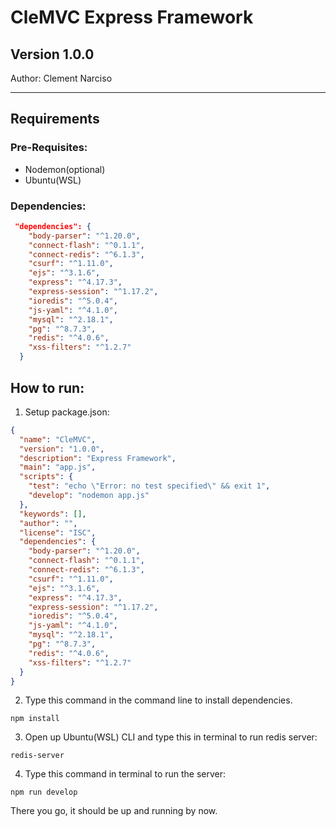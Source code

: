 # CleMVC Express Framework
## Version 1.0.0
Author: Clement Narciso
**************************

## Requirements 


### Pre-Requisites:

- Nodemon(optional)
- Ubuntu(WSL)

### Dependencies:

``` json
 "dependencies": {
    "body-parser": "^1.20.0",
    "connect-flash": "^0.1.1",
    "connect-redis": "^6.1.3",
    "csurf": "^1.11.0",
    "ejs": "^3.1.6",
    "express": "^4.17.3",
    "express-session": "^1.17.2",
    "ioredis": "^5.0.4",
    "js-yaml": "^4.1.0",
    "mysql": "^2.18.1",
    "pg": "^8.7.3",
    "redis": "^4.0.6",
    "xss-filters": "^1.2.7"
  }
```

## How to run:
1. Setup package.json:
``` json
{
  "name": "CleMVC",
  "version": "1.0.0",
  "description": "Express Framework",
  "main": "app.js",
  "scripts": {
    "test": "echo \"Error: no test specified\" && exit 1",
    "develop": "nodemon app.js"
  },
  "keywords": [],
  "author": "",
  "license": "ISC",
  "dependencies": {
    "body-parser": "^1.20.0",
    "connect-flash": "^0.1.1",
    "connect-redis": "^6.1.3",
    "csurf": "^1.11.0",
    "ejs": "^3.1.6",
    "express": "^4.17.3",
    "express-session": "^1.17.2",
    "ioredis": "^5.0.4",
    "js-yaml": "^4.1.0",
    "mysql": "^2.18.1",
    "pg": "^8.7.3",
    "redis": "^4.0.6",
    "xss-filters": "^1.2.7"
  }
}
``` 

2. Type this command in the command line to install dependencies.
``` 
npm install
```

3. Open up Ubuntu(WSL) CLI and type this in terminal to run redis server: 
``` 
redis-server
```

4. Type this command in terminal to run the server: 
``` 
npm run develop
```

There you go, it should be up and running by now.
